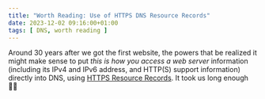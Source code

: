 ```yaml
---
title: "Worth Reading: Use of HTTPS DNS Resource Records"
date: 2023-12-02 09:16:00+01:00
tags: [ DNS, worth reading ]
---
```

Around 30 years after we got the first website, the powers that be realized it might make sense to put _this is how you access a web server_ information (including its IPv4 and IPv6 address, and HTTP(S) support information) directly into DNS, using [HTTPS Resource Records](https://www.netmeister.org/blog/https-rrs.html). It took us long enough 🤷‍♂️
